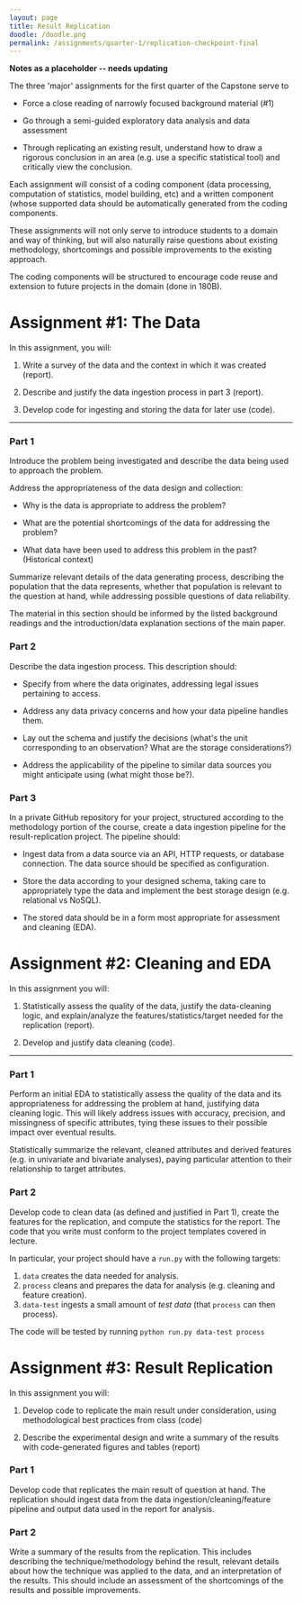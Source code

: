 ```yaml
---
layout: page
title: Result Replication
doodle: /doodle.png
permalink: /assignments/quarter-1/replication-checkpoint-final
---
```



**Notes as a placeholder -- needs updating** 


The three 'major' assignments for the first quarter of the Capstone serve to

-   Force a close reading of narrowly focused background material (#1)

-   Go through a semi-guided exploratory data analysis and data assessment

-   Through replicating an existing result, understand how to draw a rigorous conclusion in an area (e.g. use a specific statistical tool) and critically view the conclusion.

Each assignment will consist of a coding component (data processing, computation of statistics, model building, etc) and a written component (whose supported data should be automatically generated from the coding components.

These assignments will not only serve to introduce students to a domain and way of thinking, but will also naturally raise questions about existing methodology, shortcomings and possible improvements to the existing approach.

The coding components will be structured to encourage code reuse and extension to future projects in the domain (done in 180B).

Assignment #1: The Data
=======================

In this assignment, you will:

1.  Write a survey of the data and the context in which it was created (report).

2.  Describe and justify the data ingestion process in part 3 (report).

3.  Develop code for ingesting and storing the data for later use (code).

* * * * *

### Part 1

Introduce the problem being investigated and describe the data being used to approach the problem.

Address the appropriateness of the data design and collection:

-   Why is the data is appropriate to address the problem? 

-   What are the potential shortcomings of the data for addressing the problem? 

-   What data have been used to address this problem in the past? (Historical context)

Summarize relevant details of the data generating process, describing the population that the data represents, whether that population is relevant to the question at hand, while addressing possible questions of data reliability.

The material in this section should be informed by the listed background readings and the introduction/data explanation sections of the main paper.

### Part 2

Describe the data ingestion process. This description should: 

-   Specify from where the data originates, addressing legal issues pertaining to access.

-   Address any data privacy concerns and how your data pipeline handles them.

-   Lay out the schema and justify the decisions (what's the unit corresponding to an observation? What are the storage considerations?)

-   Address the applicability of the pipeline to similar data sources you might anticipate using (what might those be?).

### Part 3

In a private GitHub repository for your project, structured according to the methodology portion of the course, create a data ingestion pipeline for the result-replication project. The pipeline should:

-   Ingest data from a data source via an API, HTTP requests, or database connection. The data source should be specified as configuration.

-   Store the data according to your designed schema, taking care to appropriately type the data and implement the best storage design (e.g. relational vs NoSQL).

-   The stored data should be in a form most appropriate for assessment and cleaning (EDA).

Assignment #2: Cleaning and EDA
===============================

In this assignment you will:

1.  Statistically assess the quality of the data, justify the data-cleaning logic, and explain/analyze the features/statistics/target needed for the  replication (report).

2.  Develop and justify data cleaning (code).

* * * * *

### Part 1

Perform an initial EDA to statistically assess the quality of the data and its appropriateness for addressing the problem at hand, justifying data cleaning logic. This will likely address issues with accuracy, precision, and missingness of specific attributes, tying these issues to their possible impact over eventual results.

Statistically summarize the relevant, cleaned attributes and derived features (e.g. in univariate and bivariate analyses), paying particular attention to their relationship to target attributes.

### Part 2

Develop code to clean data (as defined and justified in Part 1),
create the features for the replication, and compute the statistics
for the report. The code that you write must conform to the project
templates covered in lecture.

In particular, your project should have a `run.py` with the following
targets:
1. `data` creates the data needed for analysis.
2. `process` cleans and prepares the data for analysis (e.g. cleaning
   and feature creation).
3. `data-test` ingests a small amount of *test data* (that `process`
   can then process).

The code will be tested by running `python run.py data-test process`


Assignment #3: Result Replication
=================================

In this assignment you will:

1.  Develop code to replicate the main result under consideration, using methodological best practices from class (code)

2.  Describe the experimental design and write a summary of the results with code-generated figures and tables (report)

### Part 1

Develop code that replicates the main result of question at hand. The replication should ingest data from the data ingestion/cleaning/feature pipeline and output data used in the report for analysis.

### Part 2

Write a summary of the results from the replication. This includes describing the technique/methodology behind the result, relevant details about how the technique was applied to the data, and an interpretation of the results. This should include an assessment of the shortcomings of the results and possible improvements.
